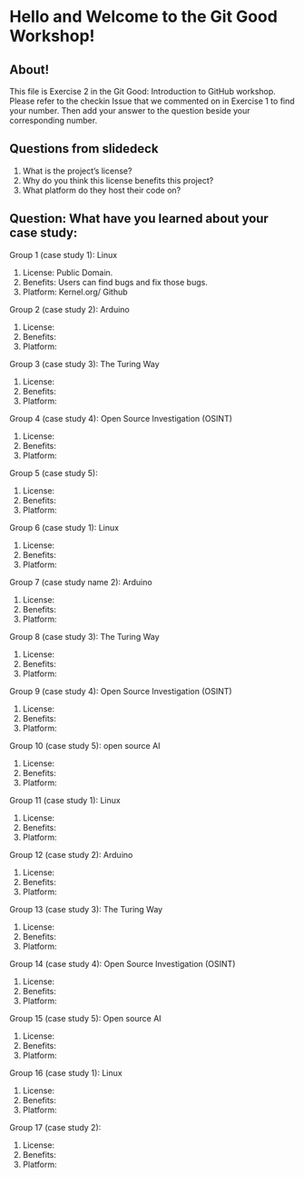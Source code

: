 # Hello and Welcome to the Git Good Workshop! 

## About! 

This file is Exercise 2 in the Git Good: Introduction to GitHub workshop. 
Please refer to the checkin Issue that we commented on in Exercise 1 to find your number. Then add your answer to the question beside your corresponding number.

## Questions from slidedeck
1. What is the project’s license?
2. Why do you think this license benefits this project?
3. What platform do they host their code on?

## Question: What have you learned about your case study:

Group 1 (case study 1): Linux
1. License: Public Domain.
2. Benefits: Users can find bugs and fix those bugs.
3. Platform: Kernel.org/ Github

Group 2 (case study 2): Arduino
1. License: 
2. Benefits: 
3. Platform: 

Group 3 (case study 3): The Turing Way
1. License: 
2. Benefits:
3. Platform: 

Group 4 (case study 4): Open Source Investigation (OSINT)
1. License: 
2. Benefits:
3. Platform: 

Group 5 (case study 5): 
1. License: 
2. Benefits:
4. Platform:


Group 6 (case study 1): Linux
1. License: 
2. Benefits:
3. Platform: 

Group 7 (case study name 2): Arduino
1. License: 
2. Benefits:
3. Platform: 

Group 8 (case study 3): The Turing Way
1. License: 
2. Benefits:
3. Platform: 

Group 9 (case study 4): Open Source Investigation (OSINT)
1. License: 
2. Benefits:
3. Platform: 

Group 10 (case study 5): open source AI
1. License: 
2. Benefits:
3. Platform: 

Group 11 (case study 1): Linux
1. License: 
2. Benefits: 
3. Platform: 

Group 12 (case study 2): Arduino
1. License: 
2. Benefits:
3. Platform: 

Group 13 (case study 3): The Turing Way
1. License: 
2. Benefits:
3. Platform: 

Group 14 (case study 4): Open Source Investigation (OSINT)
1. License: 
2. Benefits:
3. Platform: 

Group 15 (case study 5): Open source AI
1. License: 
2. Benefits:
3. Platform: 

Group 16 (case study 1): Linux
1. License: 
2. Benefits:
3. Platform: 

Group 17 (case study 2): 
1. License: 
2. Benefits:
3. Platform: 



